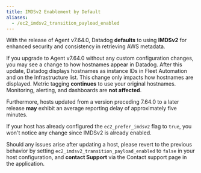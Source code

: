 ```yaml
---
title: IMDSv2 Enablement by Default
aliases:
  - /ec2_imdsv2_transition_payload_enabled
---
```


With the release of Agent v7.64.0, Datadog **defaults** to using **IMDSv2** for enhanced security and consistency in retrieving AWS metadata.

If you upgrade to Agent v7.64.0 without any custom configuration changes, you may see a change to how hostnames appear in Datadog. After this update, Datadog displays hostnames as instance IDs in Fleet Automation and on the Infrastructure list.
This change only impacts how hostnames are displayed. Metric tagging **continues** to use your original hostnames. Monitoring, alerting, and dashboards are **not affected**.

Furthermore, hosts updated from a version preceding 7.64.0 to a later release **may** exhibit an average reporting delay of approximately five minutes.

If your host has already configured the `ec2_prefer_imdsv2` flag to `true`, you won't notice any change since IMDSv2 is already enabled.

Should any issues arise after updating a host, please revert to the previous behavior by setting `ec2_imdsv2_transition_payload_enabled` to `false` in your host configuration, and **contact Support** via the Contact support page in the application.
